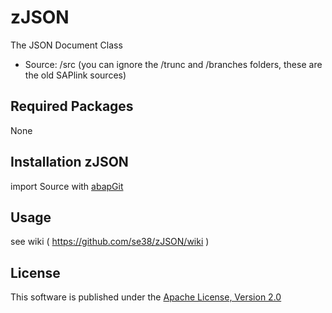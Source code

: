 # zJSON
The JSON Document Class
 
* Source: /src
(you can ignore the /trunc and /branches folders, these are the old SAPlink sources)
 
## Required Packages
None
 
## Installation zJSON
import Source with [abapGit](https://github.com/larshp/abapGit)

## Usage
see wiki ( https://github.com/se38/zJSON/wiki )

## License
This software is published under the [Apache License, Version 2.0](http://www.apache.org/licenses/LICENSE-2.0.html)
